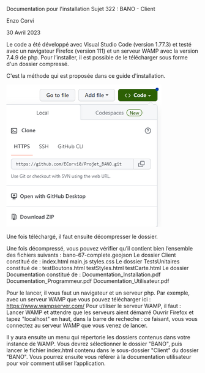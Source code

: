 Documentation pour l'installation
Sujet 322 : BANO - Client

Enzo Corvi

30 Avril 2023

Le code a été développé avec Visual Studio Code (version 1.77.3) et testé avec un navigateur Firefox (version 111) et un serveur WAMP avec la version 7.4.9 de php.
Pour l’installer, il est possible de le télécharger sous forme d'un dossier compressé.

C'est la méthode qui est proposée dans ce guide d'installation.

![Image téléchargement](Images/Download.PNG)

Une fois téléchargé, il faut ensuite décompresser le dossier.

Une fois décompressé, vous pouvez vérifier qu’il contient bien l’ensemble des fichiers suivants :
    bano-67-complete.geojson
    Le dossier Client constitué de :
    index.html
    main.js
    styles.css
    Le dossier TestsUnitaires constitué de :
    testBoutons.html
    testStyles.html
    testCarte.html
    Le dossier Documentation constitué de :
    Documentation_Installation.pdf
    Documentation_Programmeur.pdf
    Documentation_Utilisateur.pdf

Pour le lancer, il vous faut un navigateur et un serveur php.
Par exemple, avec un serveur WAMP que vous pouvez télécharger ici : https://www.wampserver.com/
Pour utiliser le serveur WAMP, il faut :
Lancer WAMP et attendre que les serveurs aient démarré
Ouvrir Firefox et tapez "localhost" en haut, dans la barre de
recheche : ce faisant, vous vous connectez au serveur WAMP que vous venez de
lancer. 

Il y aura ensuite un menu qui répertorie les dossiers contenus dans votre instance de WAMP.
Vous devrez sélectionner le dossier "BANO", puis lancer le fichier index.html contenu dans le sous-dossier "Client" du dossier "BANO".
Vous pourrez ensuite vous référer à la documentation utilisateur pour voir comment utiliser l’application.
    